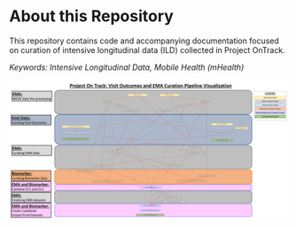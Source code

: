 <!---
---
output:
  pdf_document: default
urlcolor: magenta
---
--->

# About this Repository

This repository contains code and accompanying documentation focused on curation of intensive longitudinal data (ILD) collected in Project OnTrack.

_Keywords: Intensive Longitudinal Data, Mobile Health (mHealth)_

![data curation pipeline visual](Data_pipeline_visualization.png)
